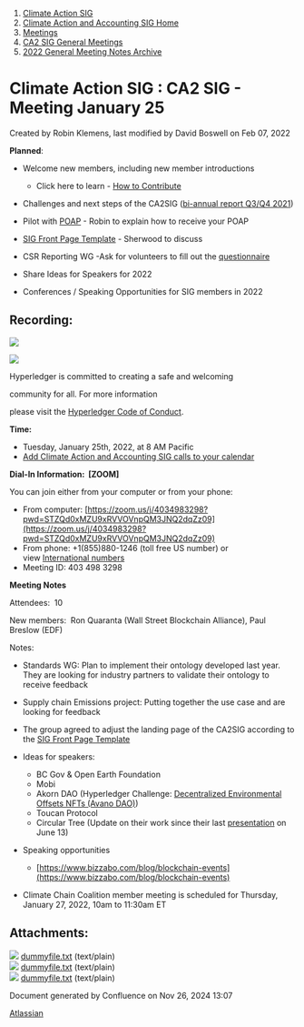 1. [Climate Action SIG](index.html)
2. [Climate Action and Accounting SIG Home](Climate-Action-and-Accounting-SIG-Home_19005445.html)
3. [Meetings](Meetings_19005583.html)
4. [CA2 SIG General Meetings](CA2-SIG-General-Meetings_19006785.html)
5. [2022 General Meeting Notes Archive](2022-General-Meeting-Notes-Archive_19008715.html)

# Climate Action SIG : CA2 SIG - Meeting January 25

Created by Robin Klemens, last modified by David Boswell on Feb 07, 2022

**Planned**:

- Welcome new members, including new member introductions
  
  - Click here to learn - [How to Contribute](How-to-Contribute_19006806.html)
- Challenges and next steps of the CA2SIG ([bi-annual report Q3/Q4 2021](https://lf-hyperledger.atlassian.net/wiki/pages/viewpage.action?pageId=19008761))
- Pilot with [POAP](https://poap.xyz/) - Robin to explain how to receive your POAP
- [SIG Front Page Template](https://lf-hyperledger.atlassian.net/wiki/spaces/HYP/pages/19603169/SIG+Front+Page+Template) - Sherwood to discuss
- CSR Reporting WG -Ask for volunteers to fill out the [questionnaire](https://docs.google.com/forms/d/e/1FAIpQLSehSv304HHxK6PqdDpaWCXLa63mMGrAX82lPjVZXbDSnLXX8g/viewform?usp=pp_url)
- Share Ideas for Speakers for 2022
- Conferences / Speaking Opportunities for SIG members in 2022

## **Recording:**

![](https://wiki.hyperledger.org/download/attachments/29034696/Antitrustnotice.png?version=1&modificationDate=1581695654000&api=v2)

![](https://wiki.hyperledger.org/download/attachments/2392771/welcome.png?version=2&modificationDate=1572450107000&api=v2)

Hyperledger is committed to creating a safe and welcoming

community for all. For more information

please visit the [Hyperledger Code of Conduct](https://lf-hyperledger.atlassian.net/wiki/spaces/HYP/pages/19595281/Hyperledger+Code+of+Conduct).

**Time:**

- Tuesday, January 25th, 2022, at 8 AM Pacific
- [Add Climate Action and Accounting SIG calls to your calendar](https://lists.hyperledger.org/g/climate-sig/ics/invite.ics?repeatid=24572)

**Dial-In Information:  \[ZOOM]**

You can join either from your computer or from your phone:

- From computer: [https://zoom.us/j/4034983298?pwd=STZQd0xMZU9xRVVOVnpQM3JNQ2dqZz09](https://zoom.us/j/4034983298?pwd=STZQd0xMZU9xRVVOVnpQM3JNQ2dqZz09)
- From phone: +1(855)880-1246 (toll free US number) or view [International numbers](https://zoom.us/u/bAaJoyznp)
- Meeting ID: 403 498 3298

**Meeting Notes**

Attendees:  10

New members:  Ron Quaranta (Wall Street Blockchain Alliance), Paul Breslow (EDF)

Notes:

- Standards WG: Plan to implement their ontology developed last year. They are looking for industry partners to validate their ontology to receive feedback
- Supply chain Emissions project: Putting together the use case and are looking for feedback
- The group agreed to adjust the landing page of the CA2SIG according to the [SIG Front Page Template](https://lf-hyperledger.atlassian.net/wiki/spaces/HYP/pages/19603169/SIG+Front+Page+Template)
- Ideas for speakers:
  
  - BC Gov &amp; Open Earth Foundation
  - Mobi
  - Akorn DAO (Hyperledger Challenge: [Decentralized Environmental Offsets NFTs (Avano DAO)](https://lf-hyperledger.atlassian.net/wiki/spaces/CP/pages/17434528/Decentralized+Environmental+Offsets+NFTs+Avano+DAO))
  - Toucan Protocol
  - Circular Tree (Update on their work since their last [presentation](https://lf-hyperledger.atlassian.net/wiki/display/CASIG/CA2+SIG+-+Meeting+July++13) on June 13)
- Speaking opportunities
  
  - [https://www.bizzabo.com/blog/blockchain-events](https://www.bizzabo.com/blog/blockchain-events)
- Climate Chain Coalition member meeting is scheduled for Thursday, January 27, 2022, 10am to 11:30am ET

## Attachments:

![](images/icons/bullet_blue.gif) [dummyfile.txt](attachments/19008796/19008807.txt) (text/plain)  
![](images/icons/bullet_blue.gif) [dummyfile.txt](attachments/19008796/19008797.txt) (text/plain)  
![](images/icons/bullet_blue.gif) [dummyfile.txt](attachments/19008796/19008798.txt) (text/plain)

Document generated by Confluence on Nov 26, 2024 13:07

[Atlassian](http://www.atlassian.com/)
